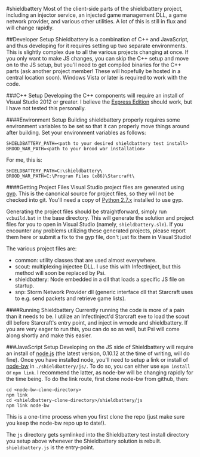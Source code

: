 #shieldbattery
Most of the client-side parts of the shieldbattery project, including an injector service, an injected game management DLL, a game network provider, and various other utilities. A lot of this is still in flux and will change rapidly.

##Developer Setup
Shieldbattery is a combination of C++ and JavaScript, and thus developing for it requires setting up two separate environments. This is slightly complex due to all the various projects changing at once. If you only want to make JS changes, you can skip the C++ setup and move on to the JS setup, but you'll need to get compiled binaries for the C++ parts (ask another project member! These will hopefully be hosted in a central location soon). Windows Vista or later is required to work with the code.

###C++ Setup
Developing the C++ components will require an install of Visual Studio 2012 or greater. I believe the [Express Edition](http://www.microsoft.com/visualstudio/eng/products/visual-studio-express-products) should work, but I have not tested this personally.

####Environment Setup
Building shieldbattery properly requires some environment variables to be set so that it can properly move things around after building. Set your environment variables as follows:
```
SHIELDBATTERY_PATH=<path to your desired shieldbattery test install>
BROOD_WAR_PATH=<path to your brood war installation>
```
For me, this is:
```
SHIELDBATTERY_PATH=C:\shieldbattery\
BROOD_WAR_PATH=C:\Program Files (x86)\Starcraft\
```
####Getting Project Files
Visual Studio project files are generated using [gyp](https://code.google.com/p/gyp/). This is the canonical source for project files, so they will not be checked into git. You'll need a copy of [Python 2.7.x](http://www.python.org/download/) installed to use gyp.

Generating the project files should be straightforward, simply run `vcbuild.bat` in the base directory. This will generate the solution and project files for you to open in Visual Studio (namely, `shieldbattery.sln`). If you encounter any problems utilizing these generated projects, please report them here or submit a fix to the gyp file, don't just fix them in Visual Studio!

The various project files are:
- common: utility classes that are used almost everywhere.
- scout: multiplexing injectee DLL. I use this with InfectInject, but this method will soon be replaced by Psi.
- shieldbattery: Node embedded in a dll that loads a specific JS file on startup.
- snp: Storm Network Provider dll (generic interface dll that Starcraft uses to e.g. send packets and retrieve game lists).

####Running Shieldbattery
Currently running the code is more of a pain than it needs to be. I utilize an InfectInject'd Starcraft exe to load the scout dll before Starcraft's entry point, and inject in wmode and shieldbattery. If you are very eager to run this, you can do so as well, but Psi will come along shortly and make this easier.

###JavaScript Setup
Developing on the JS side of Shieldbattery will require an install of [node.js](http://nodejs.org/) (the latest version, 0.10.12 at the time of writing, will do fine). Once you have installed node, you'll need to setup a link or install of [node-bw](https://github.com/tec27/node-bw) in `./shieldbattery/js/`. To do so, you can either use `npm install` or `npm link`. I recommend the latter, as node-bw will be changing rapidly for the time being. To do the link route, first clone node-bw from github, then:

```
cd <node-bw-clone-directory>
npm link
cd <shieldbattery-clone-directory>/shieldbattery/js
npm link node-bw
```

This is a one-time process when you first clone the repo (just make sure you keep the node-bw repo up to date!).

The `js` directory gets symlinked into the Shieldbattery test install directory you setup above whenever the Shieldbattery solution is rebuilt. `shieldbattery.js` is the entry-point.
